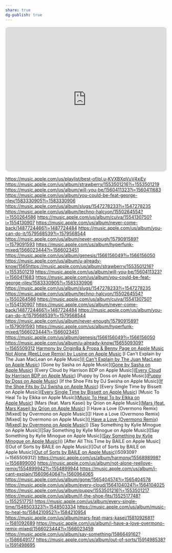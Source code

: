 ```yaml
---
share: true
dg-publish: true
---
```

<iframe src="https://embed.music.apple.com/us/playlist/best-of/pl.u-KVXBXqVuV4xjEy?app=music&amp;itsct=music_box_player&amp;itscg=30200&amp;ls=1" height="450px" frameborder="0" sandbox="allow-forms allow-popups allow-same-origin allow-scripts allow-top-navigation-by-user-activation" allow="autoplay *; encrypted-media *;" style="width: 100%; max-width: 660px; overflow: hidden; border-top-left-radius: 10px; border-top-right-radius: 10px; border-bottom-right-radius: 10px; border-bottom-left-radius: 10px; background-color: transparent;"></iframe>

https://music.apple.com/us/playlist/best-of/pl.u-KVXBXqVuV4xjEy
https://music.apple.com/us/album/strawberry/1553501216?i=1553501219
https://music.apple.com/us/album/will-you-be/1560411323?i=1560411683
https://music.apple.com/us/album/you-could-be-feat-george-riley/1583330905?i=1583330906
https://music.apple.com/us/album/slugs/1547278233?i=1547278235
https://music.apple.com/us/album/techno-halcyon/1550264554?i=1550264586
https://music.apple.com/us/album/cuiva/1554130750?i=1554130907
https://music.apple.com/us/album/never-come-back/1487724466?i=1487724484
https://music.apple.com/us/album/you-can-do-it/1579568539?i=1579568544
https://music.apple.com/us/album/never-enough/1579091589?i=1579091593
https://music.apple.com/us/album/hyperfunk-mixed/1566023444?i=1566023451
https://music.apple.com/us/album/genesis/1566156049?i=1566156050
https://music.apple.com/us/album/u-already-know/1565https://music.apple.com/us/album/strawberry/1553501216?i=1553501219
https://music.apple.com/us/album/will-you-be/1560411323?i=1560411683
https://music.apple.com/us/album/you-could-be-feat-george-riley/1583330905?i=1583330906
https://music.apple.com/us/album/slugs/1547278233?i=1547278235
https://music.apple.com/us/album/techno-halcyon/1550264554?i=1550264586
https://music.apple.com/us/album/cuiva/1554130750?i=1554130907
https://music.apple.com/us/album/never-come-back/1487724466?i=1487724484
https://music.apple.com/us/album/you-can-do-it/1579568539?i=1579568544
https://music.apple.com/us/album/never-enough/1579091589?i=1579091593
https://music.apple.com/us/album/hyperfunk-mixed/1566023444?i=1566023451
https://music.apple.com/us/album/genesis/1566156049?i=1566156050
https://music.apple.com/us/album/u-already-know/1565509309?i=1565509312
[‎Harmony by Origin8a &amp; Propa &amp; Benny Page on Apple Music](https://music.apple.com/us/album/harmony/1556898998?i=1556899000)
[‎Not Alone (ReeLLove Remix) by Lusine on Apple Music](https://music.apple.com/us/album/not-alone-reellove-remix/1554899942?i=1554899944)
[‎I Can't Explain by The Juan MacLean on Apple Music]([‎I Can't Explain by The Juan MacLean on Apple Music](https://music.apple.com/us/album/i-cant-explain/1560964064?i=1560964065))
[‎Gone by Sasha on Apple Music]([‎Gone by Sasha on Apple Music](https://music.apple.com/us/album/gone/1565404574?i=1565404578))
[‎Every Cloud by Harrison BDP on Apple Music]([‎Every Cloud by Harrison BDP on Apple Music](https://music.apple.com/us/album/every-cloud/1564104024?i=1564104025))
[‎Puppy by Doss on Apple Music]([‎Puppy by Doss on Apple Music](https://music.apple.com/us/album/puppy/1553501216?i=1553501217))
[‎If the Shoe Fits by DJ Swisha on Apple Music]([‎If the Shoe Fits by DJ Swisha on Apple Music](https://music.apple.com/us/album/if-the-shoe-fits/1552517748?i=1552517751))
[‎Every Single Time by Bissett on Apple Music]([‎Every Single Time by Bissett on Apple Music](https://music.apple.com/us/album/every-single-time/1548503323?i=1548503334))
[‎Music To Heal To by Elkka on Apple Music]([‎Music To Heal To by Elkka on Apple Music](https://music.apple.com/us/album/music-to-heal-to/1584210952?i=1584210954))
[‎Mars (feat. Mars Kasei) by Qrion on Apple Music]([‎Mars (feat. Mars Kasei) by Qrion on Apple Music](https://music.apple.com/us/album/mars-feat-mars-kasei/1581092681?i=1581092689))
[‎I Have a Love (Overmono Remix) [Mixed] by Overmono on Apple Music]([‎I Have a Love (Overmono Remix) [Mixed] by Overmono on Apple Music]([‎I Have a Love (Overmono Remix) [Mixed] by Overmono on Apple Music](https://music.apple.com/us/album/i-have-a-love-overmono-remix-mixed/1566023444?i=1566023459)))
[‎Say Something by Kylie Minogue on Apple Music]([‎Say Something by Kylie Minogue on Apple Music]([‎Say Something by Kylie Minogue on Apple Music]([‎Say Something by Kylie Minogue on Apple Music](https://music.apple.com/us/album/say-something/1586649162?i=1586649177))))
[‎After All This Time by BAILE on Apple Music]([‎Out of Sorts by BAILE on Apple Music]([‎Out of Sorts by BAILE on Apple Music]([‎Out of Sorts by BAILE on Apple Music](https://music.apple.com/us/album/out-of-sorts/1591498538?i=1591498695)))509309?i=1565509312)
https://music.apple.com/us/album/harmony/1556898998?i=1556899000
https://music.apple.com/us/album/not-alone-reellove-remix/1554899942?i=1554899944
https://music.apple.com/us/album/i-cant-explain/1560964064?i=1560964065
https://music.apple.com/us/album/gone/1565404574?i=1565404578
https://music.apple.com/us/album/every-cloud/1564104024?i=1564104025
https://music.apple.com/us/album/puppy/1553501216?i=1553501217
https://music.apple.com/us/album/if-the-shoe-fits/1552517748?i=1552517751
https://music.apple.com/us/album/every-single-time/1548503323?i=1548503334
https://music.apple.com/us/album/music-to-heal-to/1584210952?i=1584210954
https://music.apple.com/us/album/mars-feat-mars-kasei/1581092681?i=1581092689
https://music.apple.com/us/album/i-have-a-love-overmono-remix-mixed/1566023444?i=1566023459
https://music.apple.com/us/album/say-something/1586649162?i=1586649177
https://music.apple.com/us/album/out-of-sorts/1591498538?i=1591498695